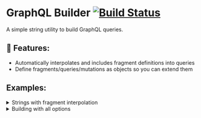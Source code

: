 # GraphQL Builder [![Build Status](https://travis-ci.org/gdub22/graphql-builder.svg?branch=master)](https://travis-ci.org/gdub22/graphql-builder)

A simple string utility to build GraphQL queries.

## 🔑 Features:
- Automatically interpolates and includes fragment definitions into queries
- Define fragments/queries/mutations as objects so you can extend them

## Examples:

<details>
<summary>Strings with fragment interpolation</summary>

```js
import { fragment, query, mutation } from 'graphql-builder'

const PostAuthorFragment = fragment(`
  fragment PostAuthor on User { 
    id
    name
  }
`)

const PostQuery = query(`
  query ($id: Int!) {
    post (id: $id) {
      id
      title
      author {
        ${PostAuthorFragment}
      }
    }
  }
`)

console.log(PostQuery)
/*
query ($id: Int!) {
  post (id: $id) {
    id
    title
    author {
      ...PostAuthor
    }
  }
}

fragment PostAuthor on User {
  id
  name
}
*/
```
</details>

<details>
<summary>Building with all options</summary>

```js
import { fragment, query, mutation } from 'graphql-builder'

const PostAuthorFragment = fragment({
  name: 'PostAuthor', // name is optional.  If omitted, will be 'Fragment'+on
  on: 'User',
  definition: `{ 
    id
    name
  }`
})

const PostQuery = query({
  name: 'PostQuery' // name is optional, unless you have mutliple operations in your request.
  variables: {      // variables are optional. Useful for extending queries.
    id: 'Int!'
  },
  definition: `{
    post (id: $id) {
      id
      title
      author {
        ${PostAuthorFragment}
      }
    }
  }`
})

console.log(PostQuery)
/*
query PostQuery ($id: Int!) {
  post (id: $id) {
    id
    title
    author {
      ...PostAuthor
    }
  }
}

fragment PostAuthor on User {
  id
  name
}
*/
```
</details>
